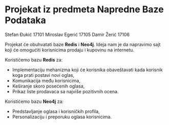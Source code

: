 # Projekat iz predmeta Napredne Baze Podataka
  Stefan Đukić 17101
  Miroslav Egerić 17105
  Damir Žerić 17106
  


Projekat će obuhvatati baze **Redis** i **Neo4j**. 
Ideja nam je da napravimo sajt koji će omogućiti korisnicima prodaju i kupovinu na internetu.

Koristićemo bazu **Redis** za: 
- Implementaciju mehanizma koji će korisnika obaveštavati kada korisnik koga prati postavi novi oglas,
- Komunikacija među korisnicima,
- Keširanje skoro posećenih oglasa,
- Prikaz liste prodavaca sa najviše pozitivnih ocena.

Koristićemo bazu **Neo4j** za:
- Predstavljanje oglasa i korisničkih profila,
- Personalizaciju i preporuku oglasa korisnicima.
